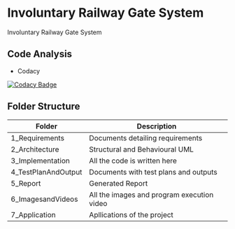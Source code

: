 # Involuntary Railway Gate System
Involuntary Railway Gate System 


## Code Analysis

- Codacy  


[![Codacy Badge](https://app.codacy.com/project/badge/Grade/e1b1cf2d106145cfb668e1cf702a5a0b)](https://www.codacy.com/gh/KavyaHarigol/M2-EmbSys/dashboard?utm_source=github.com&amp;utm_medium=referral&amp;utm_content=KavyaHarigol/M2-EmbSys&amp;utm_campaign=Badge_Grade)


## Folder Structure

| Folder     | Description            |
|------------|------------------------|
|1_Requirements|	Documents detailing requirements|
|2_Architecture|	Structural and Behavioural UML|
|3_Implementation|	All the code is written here|
|4_TestPlanAndOutput|	Documents with test plans and outputs|
|5_Report|	Generated Report |
|6_ImagesandVideos|	All the images and program execution video|
|7_Application| Apllications of the project |

